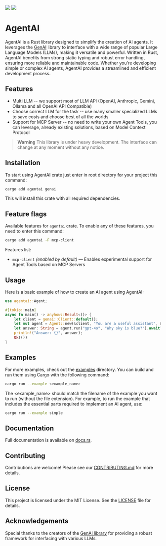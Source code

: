 [![](https://img.shields.io/crates/v/agentai.svg)](https://crates.io/crates/agentai)
[![](https://docs.rs/agentai/badge.svg)](https://docs.rs/agentai)

<!-- cargo-rdme start -->

# AgentAI

AgentAI is a Rust library designed to simplify the creation of AI agents. It leverages
the [GenAI](https://crates.io/crates/genai) library to interface with a wide range of popular
Large Language Models (LLMs), making it versatile and powerful. Written in Rust, AgentAI
benefits from strong static typing and robust error handling, ensuring more reliable
and maintainable code. Whether you're developing simple or complex AI agents, AgentAI provides
a streamlined and efficient development process.

## Features

- Multi LLM -- we support most of LLM API (OpenAI, Anthropic, Gemini, Ollama and all OpenAI API Compatible)
- Choose correct LLM for the task -- use many smaller specialized LLMs to save costs and choose best of all the worlds
- Support for MCP Server -- no need to write your own Agent Tools, you can leverage, already existing
  solutions, based on Model Context Protocol

> **Warning**
> This library is under heavy development. The interface can change at any moment without any notice.

## Installation
To start using AgentAI crate just enter in root directory for your project this command:

```bash
cargo add agentai genai
```

This will install this crate with all required dependencies.

## Feature flags
Available features for `agentai` crate. To enable any of these features, you need to enter this command:

```bash
cargo add agentai -F mcp-client
```

Features list:
- `mcp-client` _(enabled by default)_ — Enables experimental support for Agent Tools based on MCP Servers

## Usage
Here is a basic example of how to create an AI agent using AgentAI:
```rust
use agentai::Agent;

#[tokio::main]
async fn main() -> anyhow::Result<()> {
    let client = genai::Client::default();
    let mut agent = Agent::new(&client, "You are a useful assistant", &());
    let answer: String = agent.run("gpt-4o", "Why sky is blue?").await?;
    println!("Answer: {}", answer);
    Ok(())
}
```

## Examples

For more examples, check out the [examples](https://docs.rs/agentai/latest/agentai/examples/) directory. You can build and run them using Cargo with the following command:

```bash
cargo run --example <example_name>
```

The <example_name> should match the filename of the example you want to run (without the file extension).
For example, to run the example that includes the essential parts required to implement an AI agent, use:

```bash
cargo run --example simple
```

<!-- cargo-rdme end -->

## Documentation

Full documentation is available on [docs.rs](https://docs.rs/agentai).

## Contributing

Contributions are welcome! Please see our [CONTRIBUTING.md](CONTRIBUTING.md) for more details.

## License

This project is licensed under the MIT License. See the [LICENSE](LICENSE) file for details.

## Acknowledgements

Special thanks to the creators of the [GenAI library](https://crates.io/crates/genai) for providing a robust framework for interfacing with various LLMs.
